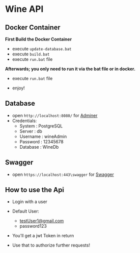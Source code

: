 # Wine API

## Docker Container

**First Build the Docker Container**
- execute `update-database.bat`
- execute `build.bat`
- execute `run.bat` file

**Afterwards; you only need to run it via the bat file or in docker.**

- execute `run.bat` file

- enjoy!

## Database

- open `http://localhost:8080/` for [Adminer](http://localhost:8080/) 
- Credentials:
    - System : PostgreSQL
    - Server : db
    - Username : wineAdmin
    - Password : 12345678
    - Database : WineDb

## Swagger

- open `https://localhost:443\swagger` for [Swagger](https://localhost:443/swagger)

## How to use the Api

- Login with a user
- Default User:
    - testUser1@gmail.com
    - password123

- You'll get a jwt Token in return
- Use that to authorize further requests! 